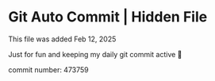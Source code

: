 # Git Auto Commit | Hidden File

This file was added Feb 12, 2025

Just for fun and keeping my daily git commit active 🤪

commit number: 473759

